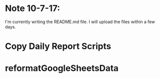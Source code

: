 # Note 10-7-17:
I'm currently writing the README.md file. I will upload the files within a few days.


# Copy Daily Report Scripts
# reformatGoogleSheetsData
